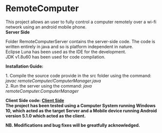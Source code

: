 # RemoteComputer
This project allows an user to fully control a computer remotely over a wi-fi network using an android mobile phone.
<br>
<b>Server Side</b>
<p>
Folder RemoteComputerServer contains the server-side code. The code is written entirely in java and so is platform independent in nature.
<br>Eclipse Luna has been used as the IDE for the development.
<br>JDK v1.8u60 has been used for code compilation.
</p>

<p><b>Installation Guide:</b>
  <p>
    1. Compile the source code provide in the src folder using the command: <i>javac remoteComputer/ComputerManager.java</i><br />
    2. Run the server using the command: <i>java remoteComputer.ComputerManager</i>
  </p>
</p>
<b>Client Side code: <a href="https://github.com/NilanjanDaw/RemoteComputer-Client">Client Side</a></b>
</br>
<b> The project has been tested using a Computer System running Windows 10, which acted as the target Server and a 
Mobile device running Android version 5.1.0 which acted as the client.</b>

<b>NB. Modifications and bug fixes will be greatfully acknowledged.
